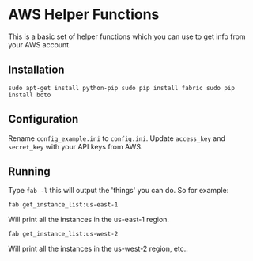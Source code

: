 # AWS Helper Functions

This is a basic set of helper functions which you can use to get info from your AWS account. 

## Installation

`sudo apt-get install python-pip
sudo pip install fabric
sudo pip install boto
`

## Configuration

Rename `config_example.ini` to `config.ini`. Update `access_key` and `secret_key` with your API keys from AWS. 

## Running

Type `fab -l` this will output the 'things' you can do. So for example:

`fab get_instance_list:us-east-1`

Will print all the instances in the us-east-1 region. 

`fab get_instance_list:us-west-2`

Will print all the instances in the us-west-2 region, etc..


